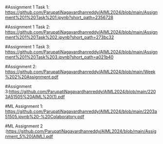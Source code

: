 #Assignment 1 Task 1: https://github.com/ParupatiNagavardhanreddy/AIML2024/blob/main/Assignment%201%20Task%201.ipynb?short_path=2356728


#Assignment 1 Task 2: https://github.com/ParupatiNagavardhanreddy/AIML2024/blob/main/Assignment%201%20Task%202.ipynb?short_path=273bc32


#Assignment 1 Task 3: https://github.com/ParupatiNagavardhanreddy/AIML2024/blob/main/Assignment%201%20Task%203.ipynb?short_path=a021b40


#Assignment 2: https://github.com/ParupatiNagavardhanreddy/AIML2024/blob/main/Week%202%20Assignment.pdf


#Assignment 3:https://github.com/ParupatiNagavardhanreddy/AIML2024/blob/main/2203A51505%20AIML%20(1).pdf


#ML Assignment 1: https://github.com/ParupatiNagavardhanreddy/AIML2024/blob/main/2203a51505.ipynb%20-%20Colaboratory.pdf


#ML Assignment 2 :https://github.com/ParupatiNagavardhanreddy/AIML2024/blob/main/Assignment_5%20(AIML).pdf
